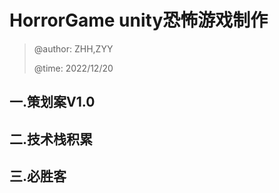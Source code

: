 # HorrorGame unity恐怖游戏制作

>  @author:
>  ZHH,ZYY
>
>  @time:
>  2022/12/20



## 一.策划案V1.0





## 二.技术栈积累



## 三.必胜客

